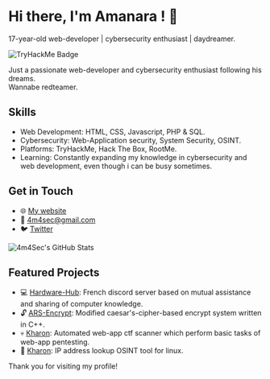 <!-- Header -->
# Hi there, I'm Amanara ! 👋
17-year-old web-developer | cybersecurity enthusiast | daydreamer.

<!-- Badge -->
![TryHackMe Badge](https://tryhackme-badges.s3.amazonaws.com/Amanara.png)

<!-- Introduction -->
Just a passionate web-developer and cybersecurity enthusiast following his dreams.  
Wannabe redteamer.

<!-- Skills -->
## Skills
- Web Development: HTML, CSS, Javascript, PHP & SQL.
- Cybersecurity: Web-Application security, System Security, OSINT. 
- Platforms: TryHackMe, Hack The Box, RootMe.
- Learning: Constantly expanding my knowledge in cybersecurity and web development, even though i can be busy sometimes.

<!-- Contact Me -->
## Get in Touch
- 🌐 [My website](http://4m4sec.me/)
- 📧 4m4sec@gmail.com
- 🐦 [Twitter](https://twitter.com/4m4Sec)

<!-- GitHub Stats -->
![4m4Sec's GitHub Stats](https://github-readme-stats.vercel.app/api?username=4m4Sec&show_icons=true&count_private=true&theme=dark)

<!-- Projects -->
## Featured Projects
- 💻 [Hardware-Hub](http://hardware-hub.fr): French discord server based on mutual assistance and sharing of computer knowledge.
- 🔓 [ARS-Encrypt](https://github.com/4m4Sec/ARS-Encrypt): Modified caesar's-cipher-based encrypt system written in C++.
- 💀 [Kharon](https://github.com/4m4Sec/Kharon): Automated web-app ctf scanner which perform basic tasks of web-app pentesting.
- 🔎 [Kharon](https://github.com/4m4Sec/Thei): IP address lookup OSINT tool for linux.

<!-- Footer -->
Thank you for visiting my profile! 

